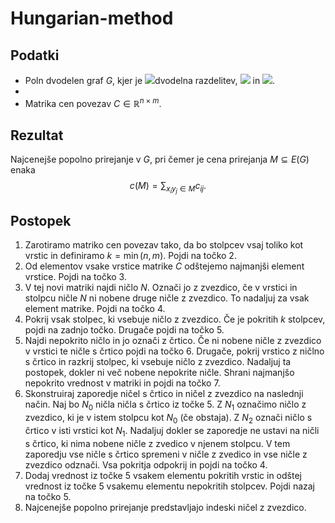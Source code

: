 # Hungarian-method

## Podatki
- Poln dvodelen graf *G*, kjer je <img src="https://render.githubusercontent.com/render/math?math=$V(G) = X \cup Y$">dvodelna razdelitev, <img src="https://render.githubusercontent.com/render/math?math=$X = \{x_1,\ldots,x_n\}$"> in <img src="https://render.githubusercontent.com/render/math?math=$Y = \{y_1,\ldots,y_m\}$">.
- 
- Matrika cen povezav $C \in \mathbb{R}^{n\times m}$.

## Rezultat
Najcenejše popolno prirejanje v $G$, pri čemer je cena prirejanja $M \subseteq E(G)$ enaka
$$ c(M) = \sum_{x_iy_j \in M}c_{ij}. $$

## Postopek
1. Zarotiramo matriko cen povezav tako, da bo stolpcev vsaj toliko kot vrstic in 
   definiramo $k = \min{(n,m)}$. Pojdi na točko 2.
2. Od elementov vsake vrstice matrike $C$ odštejemo najmanjši element vrstice. Pojdi
   na točko 3.
3. V tej novi matriki najdi ničlo $N$. Označi jo z zvezdico, če v vrstici in stolpcu ničle
   $N$ ni nobene druge ničle z zvezdico. To nadaljuj za vsak element matrike. Pojdi na točko 4.
4. Pokrij vsak stolpec, ki vsebuje ničlo z zvezdico. Če je pokritih $k$ stolpcev, pojdi na 
   zadnjo točko. Drugače pojdi na točko 5.
5. Najdi nepokrito ničlo in jo označi z črtico. Če ni nobene ničle z zvezdico v vrstici te
   ničle s črtico pojdi na točko 6. Drugače, pokrij vrstico z ničlno s črtico in razkrij
   stolpec, ki vsebuje ničlo z zvezdico. Nadaljuj ta postopek, dokler ni več nobene nepokrite
   ničle. Shrani najmanjšo nepokrito vrednost v matriki in pojdi na točko 7.
6. Skonstruiraj zaporedje ničel s črtico in ničel z zvezdico na naslednji način. Naj bo $N_0$ ničla
   ničla s črtico iz točke 5. Z $N_1$ označimo ničlo z zvezdico, ki je v istem stolpcu kot $N_0$ (če obstaja).
   Z $N_2$ označi ničlo s črtico v isti vrstici kot $N_1$. Nadaljuj dokler se zaporedje ne ustavi
   na ničli s črtico, ki nima nobene ničle z zvedico v njenem stolpcu. V tem zaporedju vse ničle s
   črtico spremeni v ničle z zvedico in vse ničle z zvezdico odznači. Vsa pokritja odpokrij in pojdi
   na točko 4.
7. Dodaj vrednost iz točke 5 vsakem elementu pokritih vrstic in odštej vrednost iz točke 5 vsakemu
   elementu nepokritih stolpcev. Pojdi nazaj na točko 5.
8. Najcenejše popolno prirejanje predstavljajo indeski ničel z zvezdico.
